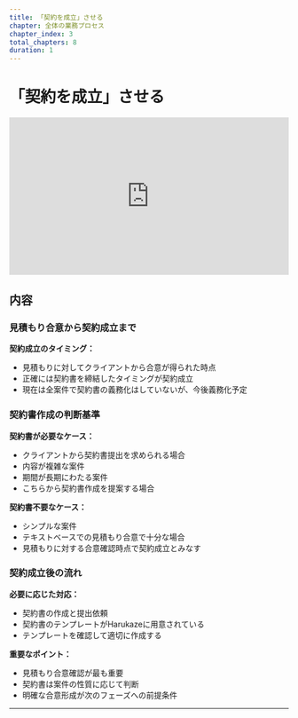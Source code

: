 ```yaml
---
title: 「契約を成立」させる
chapter: 全体の業務プロセス
chapter_index: 3
total_chapters: 8
duration: 1
---
```


# 「契約を成立」させる

<div style="position: relative; padding-bottom: 56.25%; height: 0;"><iframe src="https://www.loom.com/embed/eba190d1304c48cab84bf962913c4d38?sid=2a045bb1-7672-45a6-bc71-08f3f37a96e1" frameborder="0" webkitallowfullscreen mozallowfullscreen allowfullscreen style="position: absolute; top: 0; left: 0; width: 100%; height: 100%;"></iframe></div>

## 内容

### 見積もり合意から契約成立まで

**契約成立のタイミング：**
- 見積もりに対してクライアントから合意が得られた時点
- 正確には契約書を締結したタイミングが契約成立
- 現在は全案件で契約書の義務化はしていないが、今後義務化予定

### 契約書作成の判断基準

**契約書が必要なケース：**
- クライアントから契約書提出を求められる場合
- 内容が複雑な案件
- 期間が長期にわたる案件
- こちらから契約書作成を提案する場合

**契約書不要なケース：**
- シンプルな案件
- テキストベースでの見積もり合意で十分な場合
- 見積もりに対する合意確認時点で契約成立とみなす

### 契約成立後の流れ

**必要に応じた対応：**
- 契約書の作成と提出依頼
- 契約書のテンプレートがHarukazeに用意されている
- テンプレートを確認して適切に作成する

**重要なポイント：**
- 見積もり合意確認が最も重要
- 契約書は案件の性質に応じて判断
- 明確な合意形成が次のフェーズへの前提条件

---

